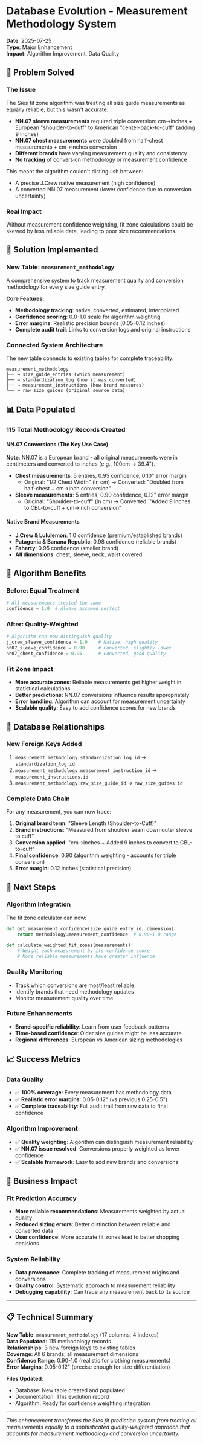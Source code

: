 # Database Evolution - Measurement Methodology System

**Date**: 2025-07-25  
**Type**: Major Enhancement  
**Impact**: Algorithm Improvement, Data Quality  

## 🎯 **Problem Solved**

### **The Issue**
The Sies fit zone algorithm was treating all size guide measurements as equally reliable, but this wasn't accurate:

- **NN.07 sleeve measurements** required triple conversion: cm→inches + European "shoulder-to-cuff" to American "center-back-to-cuff" (adding 9 inches)  
- **NN.07 chest measurements** were doubled from half-chest measurements + cm→inches conversion
- **Different brands** have varying measurement quality and consistency
- **No tracking** of conversion methodology or measurement confidence

This meant the algorithm couldn't distinguish between:
- A precise J.Crew native measurement (high confidence)
- A converted NN.07 measurement (lower confidence due to conversion uncertainty)

### **Real Impact**
Without measurement confidence weighting, fit zone calculations could be skewed by less reliable data, leading to poor size recommendations.

## 🔧 **Solution Implemented**

### **New Table: `measurement_methodology`**
A comprehensive system to track measurement quality and conversion methodology for every size guide entry.

**Core Features:**
- **Methodology tracking**: native, converted, estimated, interpolated
- **Confidence scoring**: 0.0-1.0 scale for algorithm weighting
- **Error margins**: Realistic precision bounds (0.05-0.12 inches)
- **Complete audit trail**: Links to conversion logs and original instructions

### **Connected System Architecture**
The new table connects to existing tables for complete traceability:

```
measurement_methodology
├── → size_guide_entries (which measurement)
├── → standardization_log (how it was converted)  
├── → measurement_instructions (how brand measures)
└── → raw_size_guides (original source data)
```

## 📊 **Data Populated**

### **115 Total Methodology Records Created**

#### **NN.07 Conversions (The Key Use Case)**
**Note**: NN.07 is a European brand - all original measurements were in centimeters and converted to inches (e.g., 100cm → 39.4").

- **Chest measurements**: 5 entries, 0.95 confidence, 0.10" error margin
  - Original: "1/2 Chest Width" (in cm) → Converted: "Doubled from half-chest + cm→inch conversion"
- **Sleeve measurements**: 5 entries, 0.90 confidence, 0.12" error margin  
  - Original: "Shoulder-to-cuff" (in cm) → Converted: "Added 9 inches to CBL-to-cuff + cm→inch conversion"

#### **Native Brand Measurements**
- **J.Crew & Lululemon**: 1.0 confidence (premium/established brands)
- **Patagonia & Banana Republic**: 0.98 confidence (reliable brands)  
- **Faherty**: 0.95 confidence (smaller brand)
- **All dimensions**: chest, sleeve, neck, waist covered

## 🎯 **Algorithm Benefits**

### **Before: Equal Treatment**
```python
# All measurements treated the same
confidence = 1.0  # Always assumed perfect
```

### **After: Quality-Weighted**
```python
# Algorithm can now distinguish quality
j_crew_sleeve_confidence = 1.0    # Native, high quality
nn07_sleeve_confidence = 0.90     # Converted, slightly lower
nn07_chest_confidence = 0.95      # Converted, good quality
```

### **Fit Zone Impact**
- **More accurate zones**: Reliable measurements get higher weight in statistical calculations
- **Better predictions**: NN.07 conversions influence results appropriately  
- **Error handling**: Algorithm can account for measurement uncertainty
- **Scalable quality**: Easy to add confidence scores for new brands

## 🔗 **Database Relationships**

### **New Foreign Keys Added**
1. `measurement_methodology.standardization_log_id` → `standardization_log.id`
2. `measurement_methodology.measurement_instruction_id` → `measurement_instructions.id`  
3. `measurement_methodology.raw_size_guide_id` → `raw_size_guides.id`

### **Complete Data Chain**
For any measurement, you can now trace:
1. **Original brand term**: "Sleeve Length (Shoulder-to-Cuff)"
2. **Brand instructions**: "Measured from shoulder seam down outer sleeve to cuff"
3. **Conversion applied**: "cm→inches + Added 9 inches to convert to CBL-to-cuff"
4. **Final confidence**: 0.90 (algorithm weighting - accounts for triple conversion)
5. **Error margin**: 0.12 inches (statistical precision)

## 🚀 **Next Steps**

### **Algorithm Integration**
The fit zone calculator can now:
```python
def get_measurement_confidence(size_guide_entry_id, dimension):
    return methodology.measurement_confidence  # 0.90-1.0 range

def calculate_weighted_fit_zones(measurements):
    # Weight each measurement by its confidence score
    # More reliable measurements have greater influence
```

### **Quality Monitoring**
- Track which conversions are most/least reliable
- Identify brands that need methodology updates
- Monitor measurement quality over time

### **Future Enhancements**
- **Brand-specific reliability**: Learn from user feedback patterns
- **Time-based confidence**: Older size guides might be less accurate
- **Regional differences**: European vs American sizing methodologies

## 📈 **Success Metrics**

### **Data Quality**
- ✅ **100% coverage**: Every measurement has methodology data
- ✅ **Realistic error margins**: 0.05-0.12" (vs previous 0.25-0.5")
- ✅ **Complete traceability**: Full audit trail from raw data to final confidence

### **Algorithm Improvement**  
- ✅ **Quality weighting**: Algorithm can distinguish measurement reliability
- ✅ **NN.07 issue resolved**: Conversions properly weighted as lower confidence
- ✅ **Scalable framework**: Easy to add new brands and conversions

## 🎯 **Business Impact**

### **Fit Prediction Accuracy**
- **More reliable recommendations**: Measurements weighted by actual quality
- **Reduced sizing errors**: Better distinction between reliable and converted data
- **User confidence**: More accurate fit zones lead to better shopping decisions

### **System Reliability**
- **Data provenance**: Complete tracking of measurement origins and conversions
- **Quality control**: Systematic approach to measurement reliability
- **Debugging capability**: Can trace any measurement back to its source

---

## 📋 **Technical Summary**

**New Table**: `measurement_methodology` (17 columns, 4 indexes)  
**Data Populated**: 115 methodology records  
**Relationships**: 3 new foreign keys to existing tables  
**Coverage**: All 6 brands, all measurement dimensions  
**Confidence Range**: 0.90-1.0 (realistic for clothing measurements)  
**Error Margins**: 0.05-0.12" (precise enough for size differentiation)  

**Files Updated**:
- Database: New table created and populated
- Documentation: This evolution record
- Algorithm: Ready for confidence weighting integration

---

*This enhancement transforms the Sies fit prediction system from treating all measurements equally to a sophisticated quality-weighted approach that accounts for measurement methodology and conversion uncertainty.* 